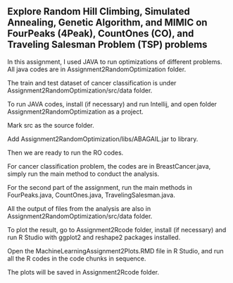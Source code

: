 ## Explore Random Hill Climbing, Simulated Annealing, Genetic Algorithm, and MIMIC on FourPeaks (4Peak), CountOnes (CO), and Traveling Salesman Problem (TSP) problems

In this assignment, I used JAVA to run optimizations of different problems. 
All java codes are in Assignment2RandomOptimization folder.

The train and test dataset of cancer classification is under Assignment2RandomOptimization/src/data folder.


To run JAVA codes, install (if necessary) and run Intellij, and open folder Assignment2RandomOptimization as a project. 

Mark src as the source folder. 

Add Assignment2RandomOptimization/libs/ABAGAIL.jar to library.

Then we are ready to run the RO codes. 

For cancer classification problem, the codes are in BreastCancer.java, simply run the main method to conduct the analysis.

For the second part of the assignment, run the main methods in FourPeaks.java, CountOnes.java, TravelingSalesman.java. 


All the output of files from the analysis are also in Assignment2RandomOptimization/src/data folder.

To plot the result, go to Assignment2Rcode folder, install (if necessary) and run R Studio with ggplot2 and reshape2 packages installed. 

Open the MachineLearningAssignment2Plots.RMD file in R Studio, and run all the R codes in the code chunks in sequence. 

The plots will be saved in Assignment2Rcode folder. 
